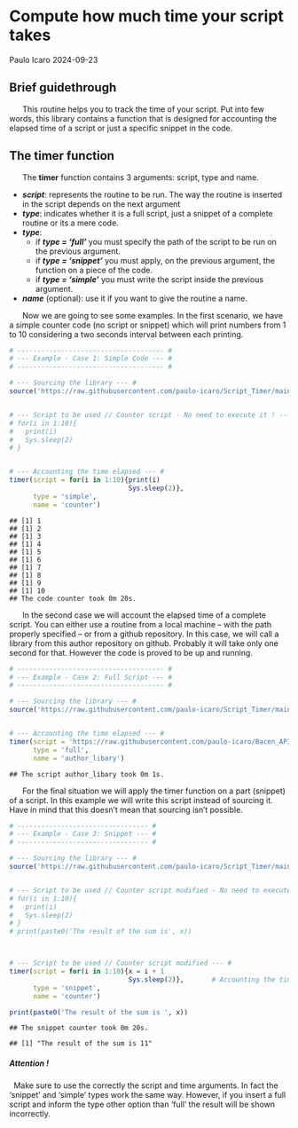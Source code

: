 Compute how much time your script takes
================
Paulo Icaro
2024-09-23

<divs>

<!------------>
<!-- Part 1 -->
<!------------>

## Brief guidethrough

<p>

      This routine helps you to track the time of your script. Put into
few words, this library contains a function that is designed for
accounting the elapsed time of a script or just a specific snippet in
the code.

</p>

## The timer function

      The **timer** function contains 3 arguments: script, type and
name.

- ***script***: represents the routine to be run. The way the routine is
  inserted in the script depends on the next argument
- ***type***: indicates whether it is a full script, just a snippet of a
  complete routine or its a mere code.
- ***type***:
  - if ***type = ‘full’*** you must specify the path of the script to be
    run on the previous argument.
  - if ***type = ‘snippet’*** you must apply, on the previous argument,
    the function on a piece of the code.
  - if ***type = ‘simple’*** you must write the script inside the
    previous argument.
- ***name*** (optional): use it if you want to give the routine a name.

      Now we are going to see some examples. In the first scenario, we
have a simple counter code (no script or snippet) which will print
numbers from 1 to 10 considering a two seconds interval between each
printing.

``` r
# ------------------------------------- #
# --- Example - Case 1: Simple Code --- #
# ------------------------------------- #

# --- Sourcing the library --- #
source('https://raw.githubusercontent.com/paulo-icaro/Script_Timer/main/Timer.R')


# --- Script to be used // Counter script - No need to execute it ! --- #
# for(i in 1:10){
#   print(i)
#   Sys.sleep(2)
# }


# --- Accounting the time elapsed --- #
timer(script = for(i in 1:10){print(i)
                              Sys.sleep(2)},
      type = 'simple',
      name = 'counter')
```

    ## [1] 1
    ## [1] 2
    ## [1] 3
    ## [1] 4
    ## [1] 5
    ## [1] 6
    ## [1] 7
    ## [1] 8
    ## [1] 9
    ## [1] 10
    ## The code counter took 0m 20s.

      In the second case we will account the elapsed time of a complete
script. You can either use a routine from a local machine – with the
path properly specified – or from a github repository. In this case, we
will call a library from this author repository on github. Probably it
will take only one second for that. However the code is proved to be up
and running.

``` r
# ------------------------------------- #
# --- Example - Case 2: Full Script --- #
# ------------------------------------- #

# --- Sourcing the library --- #
source('https://raw.githubusercontent.com/paulo-icaro/Script_Timer/main/Timer.R')


# --- Accounting the time elapsed --- #
timer(script = 'https://raw.githubusercontent.com/paulo-icaro/Bacen_API/main/Bacen_API.R',
      type = 'full',
      name = 'author_libary')
```

    ## The script author_libary took 0m 1s.

      For the final situation we will apply the timer function on a part
(snippet) of a script. In this example we will write this script instead
of sourcing it. Have in mind that this doesn’t mean that sourcing isn’t
possible.

``` r
# --------------------------------- #
# --- Example - Case 3: Snippet --- #
# --------------------------------- #

# --- Sourcing the library --- #
source('https://raw.githubusercontent.com/paulo-icaro/Script_Timer/main/Timer.R')


# --- Script to be used // Counter script modified - No need to execute it ! --- #
# for(i in 1:10){
#   print(i)
#   Sys.sleep(2)
# }
# print(paste0('The result of the sum is', x))



# --- Script to be used // Counter script modified --- #
timer(script = for(i in 1:10){x = i + 1
                              Sys.sleep(2)},       # Accounting the time elapsed
      type = 'snippet',
      name = 'counter')    

print(paste0('The result of the sum is ', x))
```

    ## The snippet counter took 0m 20s.

    ## [1] "The result of the sum is 11"

##### Attention !

  Make sure to use the correctly the script and time arguments. In fact
the ‘snippet’ and ‘simple’ types work the same way. However, if you
insert a full script and inform the type other option than ‘full’ the
result will be shown incorrectly.

</divs>
